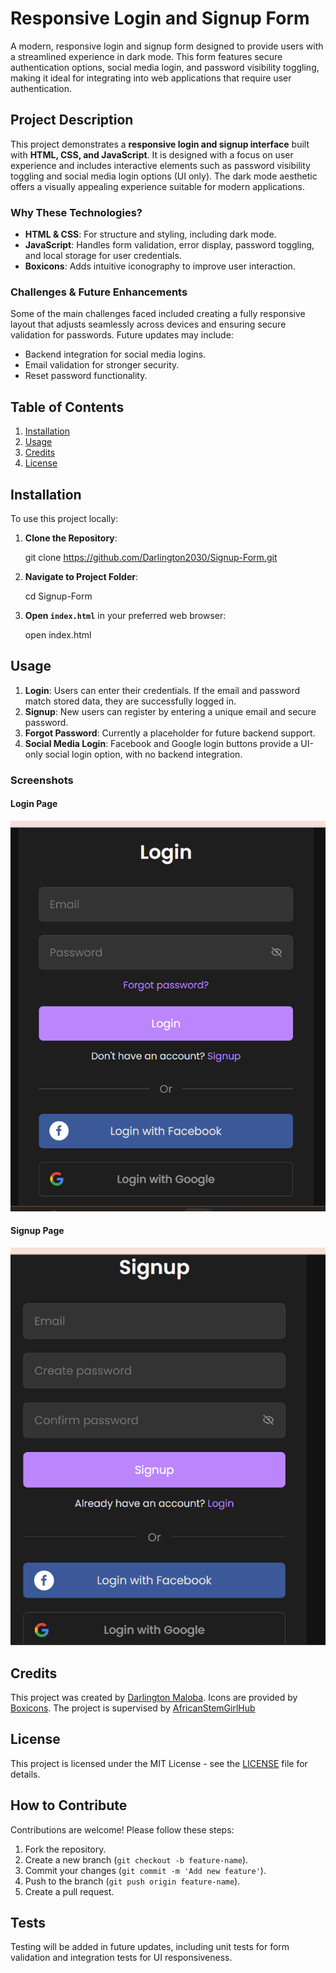 # Responsive Login and Signup Form

A modern, responsive login and signup form designed to provide users with a streamlined experience in dark mode. This form features secure authentication options, social media login, and password visibility toggling, making it ideal for integrating into web applications that require user authentication.

## Project Description

This project demonstrates a **responsive login and signup interface** built with **HTML, CSS, and JavaScript**. It is designed with a focus on user experience and includes interactive elements such as password visibility toggling and social media login options (UI only). The dark mode aesthetic offers a visually appealing experience suitable for modern applications.

### Why These Technologies?
- **HTML & CSS**: For structure and styling, including dark mode.
- **JavaScript**: Handles form validation, error display, password toggling, and local storage for user credentials.
- **Boxicons**: Adds intuitive iconography to improve user interaction.

### Challenges & Future Enhancements
Some of the main challenges faced included creating a fully responsive layout that adjusts seamlessly across devices and ensuring secure validation for passwords. Future updates may include:
- Backend integration for social media logins.
- Email validation for stronger security.
- Reset password functionality.

## Table of Contents
1. [Installation](#installation)
2. [Usage](#usage)
3. [Credits](#credits)
4. [License](#license)

## Installation

To use this project locally:

1. **Clone the Repository**:
   
   git clone https://github.com/Darlington2030/Signup-Form.git


2. **Navigate to Project Folder**:
   
   cd Signup-Form
   

3. **Open `index.html`** in your preferred web browser:
   
   open index.html

## Usage

1. **Login**: Users can enter their credentials. If the email and password match stored data, they are successfully logged in.
2. **Signup**: New users can register by entering a unique email and secure password.
3. **Forgot Password**: Currently a placeholder for future backend support.
4. **Social Media Login**: Facebook and Google login buttons provide a UI-only social login option, with no backend integration.

### Screenshots
#### Login Page
![Login Page](1.png) 

#### Signup Page
![Login Page](2.png) 


## Credits

This project was created by [Darlington Maloba](https://github.com/Darlington2030/Signup-Form). Icons are provided by [Boxicons](https://boxicons.com/).
The project is supervised by [AfricanStemGirlHub](africanstemgirl@gmail.com)

## License

This project is licensed under the MIT License - see the [LICENSE](LICENSE) file for details.



## How to Contribute

Contributions are welcome! Please follow these steps:
1. Fork the repository.
2. Create a new branch (`git checkout -b feature-name`).
3. Commit your changes (`git commit -m 'Add new feature'`).
4. Push to the branch (`git push origin feature-name`).
5. Create a pull request.

## Tests

Testing will be added in future updates, including unit tests for form validation and integration tests for UI responsiveness.
